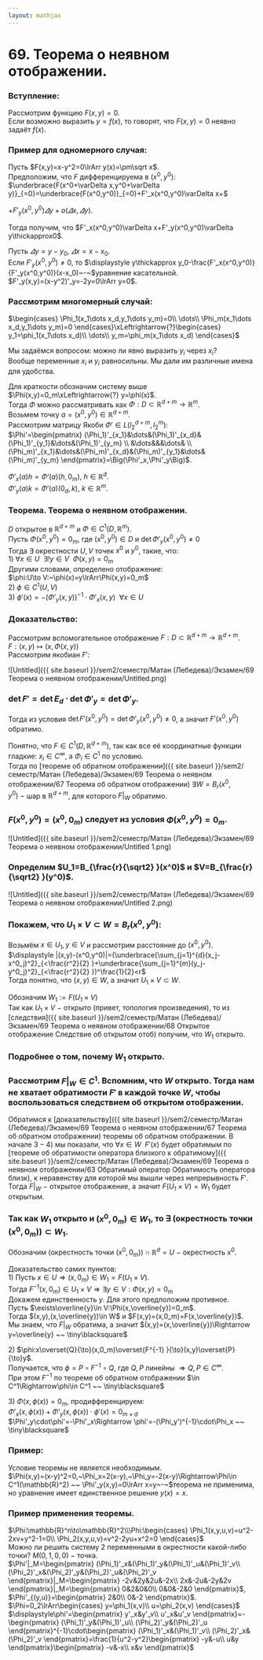 ```yaml
---  
layout: mathjax  
---  
```

  
# 69. Теорема о неявном отображении.  
  
### Вступление:  
Рассмотрим функцию $F(x,y)=0$.  
Если возможно выразить $y=f(x)$, то говорят, что $F(x,y)=0$ неявно задаёт $f(x)$.  
  
### Пример для одномерного случая:  
Пусть $F(x,y)=x-y^2=0\lrArr y(x)=\pm\sqrt x$.  
Предположим, что $F$ дифференцируема в $(x^0,y^0):$  
$\underbrace{F(x^0+\varDelta x,y^0+\varDelta y)}_{=0}=\underbrace{F(x^0,y^0)}_{=0}+F'_x(x^0,y^0)\varDelta x+$  
  
$+F'_y(x^0,y^0)\varDelta y+o(\varDelta x,\varDelta y)$.  
  
Тогда получим, что $F'_x(x^0,y^0)\varDelta x+F'_y(x^0,y^0)\varDelta y\thickapprox0$.  
  
Пусть $\varDelta y=y-y_0,~\varDelta x=x-x_0$.  
Если $F'_y(x^0,y^0)\neq0,$ то $\displaystyle y\thickapprox y_0-\frac{F'_x(x^0,y^0)}{F'_y(x^0,y^0)}(x-x_0)~-~$уравнение касательной.  
$F'_y(x,y)=(x-y^2)'_y=-2y=0\lrArr y=0$.  
  
### Рассмотрим многомерный случай:  
 $\begin{cases}  
\Phi_1(x_1\dots x_d,y_1\dots y_m)=0\\  
\dots\\  
\Phi_m(x_1\dots x_d,y_1\dots y_m)=0  
\end{cases}\xLeftrightarrow{?}\begin{cases}  
y_1=\phi_1(x_1\dots x_d)\\  
\dots\\  
y_m=\phi_m(x_1\dots x_d)  
\end{cases}$  
  
Мы задаёмся вопросом: можно ли явно выразить $y_i$ через $x_i$?  
Вообще переменные $x_i$ и $y_i$ равносильны. Мы дали им различные имена для удобства.  
  
Для краткости обозначим систему выше $\Phi(x,y)=0_m\xLeftrightarrow{?} y=\phi(x)$.  
Тогда $\Phi$ можно рассматривать как $\Phi:D\subset \mathbb{R}^{d+m}\to\mathbb{R}^m$.  
Возьмем точку $a=(x^0,y^0)\in\mathbb{R}^{d+m}$.  
Рассмотрим матрицу Якоби $\Phi'\in L(l_2^{d+m},l_2^m):$  
$\Phi'=\begin{pmatrix}  
(\Phi_1)'_{x_1}&\dots&(\Phi_1)'_{x_d}&(\Phi_1)'_{y_1}&\dots&(\Phi_1)'_{y_m}  
\\  
&\dots&&&\dots&  
\\  
(\Phi_m)'_{x_1}&\dots&(\Phi_m)'_{x_d}&(\Phi_m)'_{y_1}&\dots&(\Phi_m)'_{y_m}  
\end{pmatrix}=\Big(\Phi'_x,\Phi'_y\Big)$.  
  
$\Phi'_x(a)h=\Phi'(a)(h,0_m),~h\in\mathbb{R}^d$.  
$\Phi'_y(a)k=\Phi'(a)(0_d,k),~k\in\mathbb{R}^m$.  
  
### Теорема. Теорема о неявном отображении.  
$D$ открытое в $\mathbb{R}^{d+m}$ и $\Phi\in C^1(D,\mathbb{R}^m)$.  
Пусть $\Phi(x^0,y^0)=0_m$, где $(x^0,y^0)\in D$ и $\det\Phi'_y(x^0,y^0)\neq0$  
Тогда $\exists$ окрестности $U,V$ точек $x^0$ и $y^0$, такие, что:  
$1)~\forall x\in U ~~ \exists!y\in V ~~ \Phi(x,y)=0_m$  
Другими словами, определено отображение:  
$\phi:U\to V:~\phi(x)=y\lrArr\Phi(x,y)=0_m$  
$2)~\phi\in C^1(U,V)$  
$3)~\phi'(x)=-(\Phi'_y(x,y))^{-1}\cdot\Phi'_x(x,y) ~~ \forall x\in U$  
  
### Доказательство:  
Рассмотрим вспомогательное отображение $F:D\subset\mathbb{R}^{d+m}\to\mathbb{R}^{d+m}$.  
$F:(x,y)\mapsto\big(x,\Phi(x,y)\big)$  
Рассмотрим якобиан $F':$  
  
![Untitled]({{ site.baseurl }}/sem2/семестр/Матан (Лебедева)/Экзамен/69 Теорема о неявном отображении/Untitled.png)  
  
### $\det F'=\det E_d\cdot\det\Phi'_y=\det \Phi'_y$.  
Тогда из условия $\det F'(x^0,y^0)=\det\Phi'_y(x^0,y^0)\neq0$, а значит $F'(x^0,y^0)$ обратимо.  
  
Понятно, что $F\in C^1(D,\mathbb{R}^{d+m})$, так как все её координатные функции гладкие: $x_i\in C^\infty$, а $\Phi_i\in C^1$ по условию.  
Тогда по [теореме об обратном отображении]({{ site.baseurl }}/sem2/семестр/Матан (Лебедева)/Экзамен/69 Теорема о неявном отображении/67 Теорема об обратном отображении) $\exists W=B_r(x^0,y^0)~-~$шар в $\mathbb{R}^{d+m}$, для которого $F|_W$ обратимо.  
  
### $F(x^0,y^0)=(x^0,0_m)$ следует из условия $\Phi(x^0,y^0)=0_m$.  
  
![Untitled]({{ site.baseurl }}/sem2/семестр/Матан (Лебедева)/Экзамен/69 Теорема о неявном отображении/Untitled 1.png)  
  
### Определим $U_1=B_{\frac{r}{\sqrt2} }(x^0)$ и $V=B_{\frac{r}{\sqrt2} }(y^0)$.  
  
![Untitled]({{ site.baseurl }}/sem2/семестр/Матан (Лебедева)/Экзамен/69 Теорема о неявном отображении/Untitled 2.png)  
  
### Покажем, что $U_1\times V\subset W=B_r(x^0,y^0):$  
Возьмём $x\in U_1,y\in V$ и рассмотрим расстояние до $(x^0,y^0)$.  
 $\displaystyle |(x,y)-(x^0,y^0)|=(\underbrace{\sum_{j=1}^{d}(x_j-x^0_j)^2}_{<\frac{r^2}{2} }+\underbrace{\sum_{j=1}^{m}(y_j-y^0_j)^2}_{<\frac{r^2}{2} })^\frac{1}{2}<r$  
Тогда понятно, что $(x,y)\in W$, а значит $U_1\times V\subset W$.  
  
Обозначим $W_1:=F(U_1\times V)$  
Так как $U_1\times V~-~$открыто (привет, топология произведения), то из [следствия]({{ site.baseurl }}/sem2/семестр/Матан (Лебедева)/Экзамен/69 Теорема о неявном отображении/68 Открытое отображение Следствие об открытом отоб) получим, что $W_1$ открыто.  
  
### Подробнее о том, почему $W_1$ открыто.  
  
### Рассмотрим $F|_W\in C^1$. Вспомним, что $W$ открыто. Тогда нам не хватает обратимости $F'$ в каждой точке $W$, чтобы воспользоваться следствием об открытом отображении.  
Обратимся к [доказательству]({{ site.baseurl }}/sem2/семестр/Матан (Лебедева)/Экзамен/69 Теорема о неявном отображении/67 Теорема об обратном отображении) теоремы об обратном отображении. В начале $3-4)$ мы показали, что $\forall x\in W ~~ F'(x)$ будет обратимым по [теореме об обратимости оператора близкого к обратимому]({{ site.baseurl }}/sem2/семестр/Матан (Лебедева)/Экзамен/69 Теорема о неявном отображении/63 Обратимый оператор Обратимость оператора близк), к неравенству для которой мы вышли через непрерывность $F'$.  
Тогда $F|_W~-~$открытое отображение, а значит $F(U_1\times V)=W_1$ будет открытым.  
  
### Так как $W_1$ открыто и $(x^0,0_m)\in W_1$, то $\exists$ $($окрестность точки $(x^0,0_m))\subset W_1$.  
Обозначим $\big($окрестность точки $(x^0,0_m)\big)\cap\mathbb{R}^{d}=U~-~$окрестность $x^0$.  
  
Доказательство самих пунктов:  
$1)$ Пусть $x\in U\Rightarrow(x,0_m)\in W_1=F(U_1\times V)$.  
Тогда $F^{-1}(x,0_m)\in U_1\times V\Rightarrow \exists y\in V:\Phi(x,y)=0_m$  
Докажем единственность $y$. Для этого предположим противное.  
Пусть $\exists\overline{y}\in V:\Phi(x,\overline{y})=0_m$.  
Тогда $(x,y),(x,\overline{y})\in W$ и $F(x,y)=(x,0_m)=F(x,\overline{y})$.  
Мы знаем, что $F|_W$ обратима, а значит $(x,y)=(x,\overline{y})\Rightarrow y=\overline{y} ~~ \tiny\blacksquare$  
  
$2)$ $\phi:x\overset{Q}{\to}(x,0_m)\overset{F^{-1} }{\to}(x,y)\overset{P}{\to}y$.  
Получается, что $\phi=P\circ F^{-1}\circ Q$, где $Q,P$ линейны $\Rightarrow Q,P\in C^{\infty}$.  
При этом $F^{-1}$ по теореме об обратном отображении $\in C^1\Rightarrow\phi\in C^1 ~~ \tiny\blacksquare$  
  
$3)$ $\Phi(x,\phi(x))=0_m$, продифференцируем:  
$\Phi'_x(x,\phi(x))+\Phi'_y(x,\phi(x))\cdot\phi'(x)=0_{m\times d}$  
$\Phi'_y\cdot\phi'=-\Phi'_x\Rightarrow \phi'=-(\Phi_y')^{-1}\cdot\Phi_x ~~ \tiny\blacksquare$  
  
### Пример:  
Условие теоремы не является необходимым.  
$\Phi(x,y)=(x-y)^2=0,~\Phi_x=2(x-y),~\Phi_y=-2(x-y)\Rightarrow\Phi\in C^1(\mathbb{R}^2) ~~ \Phi'_y(x,y)=0\lrArr x=y~-~$теорема не применима, но уравнение имеет единственное решение $y(x)=x.$  
  
### Пример применения теоремы.  
$\Phi:\mathbb{R}^n\to\mathbb{R}^2\\\Phi:\begin{cases}  
\Phi_1(x,y,u,v)=u^2-2xv+y^2-1=0\\  
\Phi_2(x,y,u,v)=v^2-2yu+x^2=0  
\end{cases}$  
Можно ли решить систему $2$ переменными в окрестности какой-либо точки? $M(0,1,0,0)~-~$точка.  
$\Phi'|_M=\begin{pmatrix}  
(\Phi_1)'_x&(\Phi_1)'_y&(\Phi_1)'_u&(\Phi_1)'_v\\  
(\Phi_2)'_x&(\Phi_2)'_y&(\Phi_2)'_u&(\Phi_2)'_v  
\end{pmatrix}|_M=\begin{pmatrix}  
-2v&2y&2u&-2x\\  
2x&-2u&-2y&2v  
\end{pmatrix}|_M=\begin{pmatrix}  
0&2&0&0\\  
0&0&-2&0  
\end{pmatrix}$,  
$\Phi'_{(y,u)}=\begin{pmatrix}  
2&0\\  
0&-2  
\end{pmatrix}$.  
$\Phi=0_2\lrArr\begin{cases}  
y=\phi_1(x,v)\\  
u=\phi_2(x,v)  
\end{cases}$  
$\displaystyle\phi'=\begin{pmatrix}  
y'_x&y'_v\\  
u'_x&u'_v  
\end{pmatrix}=-\begin{pmatrix}  
(\Phi_1)'_y&(\Phi_1)'_u\\  
(\Phi_2)'_y&(\Phi_2)'_u  
\end{pmatrix}^{-1}\cdot\begin{pmatrix}  
(\Phi_1)'_x&(\Phi_1)'_v\\  
(\Phi_2)'_x&(\Phi_2)'_v  
\end{pmatrix}=\frac{1}{u^2-y^2}\begin{pmatrix}  
-y&-u\\  
u&y  
\end{pmatrix}\begin{pmatrix}  
-v&-x\\  
x&v  
\end{pmatrix}$  
